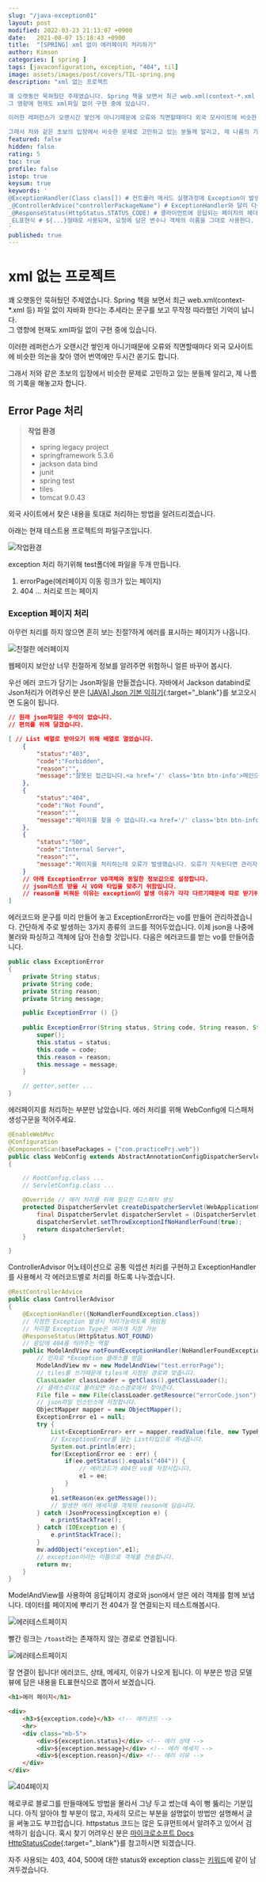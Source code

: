 ```yaml
---
slug: "/java-exception01"
layout: post
modified: 2022-03-23 21:13:07 +0900
date:   2021-08-07 15:18:43 +0900
title:  "[SPRING] xml 없이 에러페이지 처리하기"
author: Kimson
categories: [ spring ]
tags: [javaconfiguration, exception, "404", til]
image: assets/images/post/covers/TIL-spring.png
description: "xml 없는 프로젝트

꽤 오랫동안 묵혀뒀던 주제였습니다. Spring 책을 보면서 최근 web.xml(context-*.xml 등) 파일 없이 자바화 한다는 추세라는 문구를 보고 무작정 따라했던 기억이 납니다.  
그 영향에 현재도 xml파일 없이 구현 중에 있습니다.

이러한 레퍼런스가 오랜시간 쌓인게 아니기때문에 오류와 직면할때마다 외국 모사이트에 비슷한 의논을 찾아 영어 번역에만 두시간 쏟기도 합니다.

그래서 저와 같은 초보의 입장에서 비슷한 문제로 고민하고 있는 분들께 알리고, 제 나름의 기록을 해놓고자 합니다."
featured: false
hidden: false
rating: 5
toc: true
profile: false
istop: true
keysum: true
keywords: '
@ExceptionHandler(Class class[]) # 컨트롤러 메서드 실행과정에 Exception이 발생할 때 직접 처리하기 위해 사용
_@ControllerAdvice("controllerPackageName") # ExceptionHandler와 달리 다수의 컨트롤러에서 동일 타입 Exception을 처리한다. 지정된 컨트롤러에서 발상하는 Exception을 처리할때 사용.
_@ResponseStatus(HttpStatus.STATUS_CODE) # 클라이언트에 응답되는 페이지의 헤더에 열거형 응답코드를 적용하여 전송
_EL표현식 # ${...}형태로 사용되며, 요청에 담은 변수나 객체의 이름을 그대로 사용한다. 종류에따라 param,session,application등이 있다.
'
published: true
---
```


# xml 없는 프로젝트

꽤 오랫동안 묵혀뒀던 주제였습니다. Spring 책을 보면서 최근 web.xml(context-*.xml 등) 파일 없이 자바화 한다는 추세라는 문구를 보고 무작정 따라했던 기억이 납니다.  
그 영향에 현재도 xml파일 없이 구현 중에 있습니다.

이러한 레퍼런스가 오랜시간 쌓인게 아니기때문에 오류와 직면할때마다 외국 모사이트에 비슷한 의논을 찾아 영어 번역에만 두시간 쏟기도 합니다.

그래서 저와 같은 초보의 입장에서 비슷한 문제로 고민하고 있는 분들께 알리고, 제 나름의 기록을 해놓고자 합니다.

## Error Page 처리

> **작업 환경**
> - spring legacy project
> - springframework 5.3.6
> - jackson data bind
> - junit
> - spring test
> - tiles
> - tomcat 9.0.43

외국 사이트에서 찾은 내용을 토대로 처리하는 방법을 알려드리겠습니다.

아래는 현재 테스트용 프로젝트의 파일구조입니다.

![작업환경]({{site.baseurl}}/assets/images/post/exception/exception01.png)

exception 처리 하기위해 test폴더에 파일을 두개 만듭니다.  

1. errorPage(에러페이지 이동 링크가 있는 페이지)
2. 404 ... 처리로 뜨는 페이지

### Exception 페이지 처리

아무런 처리를 하지 않으면 흔히 보는 친절?하게 에러를 표시하는 페이지가 나옵니다.

![친절한 에러페이지]({{site.baseurl}}/assets/images/post/exception/exception02.png)

웹페이지 보안상 너무 친절하게 정보를 알려주면 위험하니 얼른 바꾸어 봅시다.

우선 에러 코드가 담기는 Json파일을 만들겠습니다.
자바에서 Jackson databind로 Json처리가 어려우신 분은 [[JAVA] Json 기본 익히기](https://kkn1125.github.io/java-jackson-databind/){:target="_blank"}를 보고오시면 도움이 됩니다.

```json
// 원래 json파일은 주석이 없습니다.
// 편의를 위해 달겠습니다.

[ // List 배열로 받아오기 위해 배열로 열었습니다.
	{
		"status":"403",
		"code":"Forbidden",
		"reason":"",
		"message":"잘못된 접근입니다.<a href='/' class='btn btn-info'>메인으로</a>"
	},
	{
		"status":"404",
		"code":"Not Found",
		"reason":"",
		"message":"페이지를 찾을 수 없습니다.<a href='/' class='btn btn-info'>메인으로</a>"
	},
	{
		"status":"500",
		"code":"Internal Server",
		"reason":"",
		"message":"페이지를 처리하는데 오류가 발생했습니다. 오류가 지속된다면 관리자에게 문의해주세요."
	}
    // 아래 ExceptionError VO객체와 동일한 정보값으로 설정합니다.
    // json리스트 받을 시 VO와 타입을 맞추기 위함입니다.
    // reason을 비워둔 이유는 exception이 발생 이유가 각각 다르기때문에 따로 받기위함입니다.
]
```

에러코드와 문구를 미리 만들어 놓고 ExceptionError라는 vo를 만들어 관리하겠습니다. 간단하게 주로 발생하는 3가지 종류의 코드를 적어두었습니다. 이제 json을 나중에 불러와 파싱하고 객체에 담아 전송할 것입니다. 다음은 에러코드를 받는 vo를 만들어줍니다.

```java
public class ExceptionError
{
	private String status;
	private String code;
	private String reason;
	private String message;

    public ExceptionError () {}
	
	public ExceptionError(String status, String code, String reason, String message) {
		super();
		this.status = status;
		this.code = code;
		this.reason = reason;
		this.message = message;
	}

    // getter,setter ...
}
```

에러페이지를 처리하는 부분만 남았습니다. 에러 처리를 위해 WebConfig에 디스패처 생성구문을 적어주세요.

```java
@EnableWebMvc
@Configuration
@ComponentScan(basePackages = {"com.practicePrj.web"})
public class WebConfig extends AbstractAnnotationConfigDispatcherServletInitializer
{

    // RootConfig.class ... 
    // ServletConfig.class ...

    @Override // 에러 처리를 위해 필요한 디스패처 생성
    protected DispatcherServlet createDispatcherServlet(WebApplicationContext servletAppContext) {
        final DispatcherServlet dispatcherServlet = (DispatcherServlet) super.createDispatcherServlet(servletAppContext);
        dispatcherServlet.setThrowExceptionIfNoHandlerFound(true);
        return dispatcherServlet;
    }

}
```

ControllerAdvisor 어노테이션으로 공통 익셉션 처리를 구현하고 ExceptionHandler를 사용해서 각 에러코드별로 처리를 하도록 나누겠습니다.

```java
@RestControllerAdvice
public class ControllerAdvisor
{
	@ExceptionHandler({NoHandlerFoundException.class})
    // 지정한 Exception 발생시 처리가능하도록 위임됨
    // 처리할 Exception Type은 여러개 지정 가능
	@ResponseStatus(HttpStatus.NOT_FOUND)
    // 응답에 404를 띄어주는 역할
	public ModelAndView notFoundExceptionHandler(NoHandlerFoundException ex) {
        // 인자로 *Exception 클래스를 받음
		ModelAndView mv = new ModelAndView("test.errorPage");
        // tiles를 쓰기때문에 tiles에 지정된 경로와 맞춥니다.
		ClassLoader classLoader = getClass().getClassLoader();
		// 클래스로더로 불러오면 리소스경로에서 찾아준다.
		File file = new File(classLoader.getResource("errorCode.json").getFile());
        // json파일 인스턴스에 저장합니다.
		ObjectMapper mapper = new ObjectMapper();
		ExceptionError e1 = null;
		try {
			List<ExceptionError> err = mapper.readValue(file, new TypeReference<List<ExceptionError>>() {});
            // ExceptionError를 담는 List타입으로 꺼내옵니다.
			System.out.println(err);
			for(ExceptionError ee : err) {
				if(ee.getStatus().equals("404")) {
                    // 에러코드가 404인 vo를 저장시킵니다.
					e1 = ee;
				}
			}
			e1.setReason(ex.getMessage());
            // 발생한 에러 메세지를 객체의 reason에 담습니다.
		} catch (JsonProcessingException e) {
			e.printStackTrace();
		} catch (IOException e) {
			e.printStackTrace();
		}
		mv.addObject("exception",e1);
        // exception이라는 이름으로 객체를 전송합니다.
		return mv;
	}
}
```

ModelAndView를 사용하여 응답페이지 경로와 json에서 얻은 에러 객체를 함께 보냅니다. 데이터를 페이지에 뿌리기 전 404가 잘 연결되는지 테스트해봅시다.

![에러테스트페이지]({{site.baseurl}}/assets/images/post/exception/exception03.png)

빨간 링크는 `/toast`라는 존재하지 않는 경로로 연결됩니다.

![에러테스트페이지]({{site.baseurl}}/assets/images/post/exception/exception04.png)

잘 연결이 됩니다! 에러코드, 상태, 메세지, 이유가 나오게 됩니다. 이 부분은 방금 모델뷰에 담은 내용을 EL표현식으로 뽑아서 보겠습니다.

```html
<h1>에러 페이지</h1>

<div>
	<h3>${exception.code}</h3> <!-- 에러코드 -->
	<hr>
	<div class="mb-5">
		<div>${exception.status}</div> <!-- 에러 상태 -->
		<div>${exception.message}</div> <!-- 에러 메세지 -->
		<div>${exception.reason}</div> <!-- 에러 이유 -->
	</div>
</div>
```

![404페이지]({{site.baseurl}}/assets/images/post/exception/exception05.png)

헤로쿠로 블로그를 만들때에도 방법을 몰라서 그냥 두고 썼는데 속이 뻥 뚫리는 기분입니다. 아직 알아야 할 부분이 많고, 자세히 모르는 부분을 설명없이 방법만 설명해서 글을 써놓고도 부끄럽습니다. httpstatus 코드는 많은 도큐먼트에서 알려주고 있어서 검색하기 쉽습니다.
혹시 찾기 어려우신 분은 [마이크로소프트 Docs HttpStatusCode](https://docs.microsoft.com/ko-kr/dotnet/api/system.net.httpstatuscode?view=net-5.0 'microsoft HttpStatusCode'){:target="_blank"}를 참고하시면 되겠습니다.

자주 사용되는 403, 404, 500에 대한 status와 exception class는 [키워드](#keywords)에 같이 남겨두겠습니다.